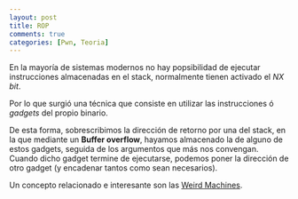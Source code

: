 ```yaml
---
layout: post
title: ROP
comments: true
categories: [Pwn, Teoria]
---
```


En la mayoría de sistemas modernos no hay popsibilidad de ejecutar instrucciones almacenadas en el stack, normalmente tienen activado el *NX bit*.

Por lo que surgió una técnica que consiste en utilizar las instrucciones ó *gadgets* del propio binario.

De esta forma, sobrescribimos la dirección de retorno por una del stack, en la que mediante un **Buffer overflow**, hayamos almacenado la
de alguno de estos gadgets, seguida de los argumentos que más nos convengan. Cuando dicho gadget termine de ejecutarse, podemos poner la
dirección de otro gadget (y encadenar tantos como sean necesarios).

Un concepto relacionado e interesante son las [Weird Machines](https://en.wikipedia.org/wiki/Weird_machine).
